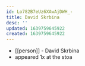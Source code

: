 ```yaml
---
id: Lo782B7eUz6XAwAjDWH_-
title: David Skrbina
desc: ''
updated: 1639759645922
created: 1639759645922
---
```



- [[person]] - David Skrbina
- appeared 1x at the stoa

